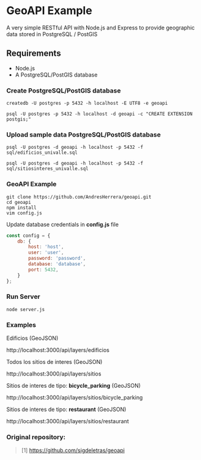 # GeoAPI Example

A very simple RESTful API with Node.js and Express to provide geographic data stored in PostgreSQL / PostGIS

## Requirements

* Node.js
* A PostgreSQL/PostGIS database 

### Create PostgreSQL/PostGIS database

```
createdb -U postgres -p 5432 -h localhost -E UTF8 -e geoapi 

psql -U postgres -p 5432 -h localhost -d geoapi -c "CREATE EXTENSION postgis;"
```

### Upload sample data PostgreSQL/PostGIS database 

```
psql -U postgres -d geoapi -h localhost -p 5432 -f sql/edificios_univalle.sql

psql -U postgres -d geoapi -h localhost -p 5432 -f sql/sitiosinteres_univalle.sql
```

### GeoAPI Example
```
git clone https://github.com/AndresHerrera/geoapi.git 
cd geoapi
npm install
vim config.js
```
Update database credentials in **config.js**  file 

```javascript
const config = {
    db: {
        host: 'host',
        user: 'user',
        password: 'password',
        database: 'database',
        port: 5432,
    }
};
```
### Run Server

```
node server.js 
```
### Examples

Edificios (GeoJSON)

http://localhost:3000/api/layers/edificios

Todos los sitios de interes (GeoJSON)

http://localhost:3000/api/layers/sitios

Sitios de interes de tipo: **bicycle_parking** (GeoJSON)

http://localhost:3000/api/layers/sitios/bicycle_parking

Sitios de interes de tipo: **restaurant** (GeoJSON)

http://localhost:3000/api/layers/sitios/restaurant

### Original repository:

> [1] https://github.com/sigdeletras/geoapi
